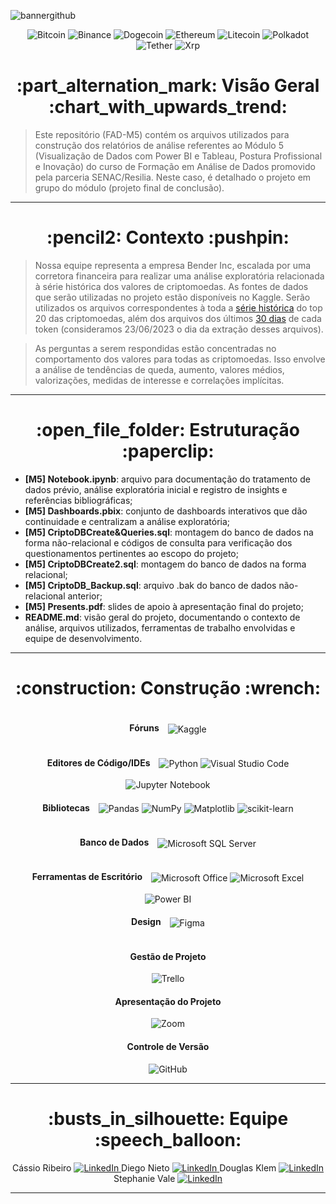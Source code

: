 ![bannergithub](https://github.com/CassioRibeiro/ProjetoFinal/assets/120439075/89aadd85-e874-4288-8009-5d2099cce9d9)

<p align="center">
  <img src="https://img.shields.io/badge/Bitcoin-000?style=for-the-badge&logo=bitcoin&logoColor=white" alt="Bitcoin">
  <img src="https://img.shields.io/badge/Binance-FCD535?style=for-the-badge&logo=binance&logoColor=white" alt="Binance">
  <img src="https://img.shields.io/badge/dogecoin-B59A30?style=for-the-badge&logo=dogecoin&logoColor=white" alt="Dogecoin">
  <img src="https://img.shields.io/badge/Ethereum-3C3C3D?style=for-the-badge&logo=Ethereum&logoColor=white" alt="Ethereum">
  <img src="https://img.shields.io/badge/Litecoin-A6A9AA?style=for-the-badge&logo=Litecoin&logoColor=white" alt="Litecoin">
  <img src="https://img.shields.io/badge/polkadot-E6007A?style=for-the-badge&logo=polkadot&logoColor=white" alt="Polkadot">
  <img src="https://img.shields.io/badge/tether-168363?style=for-the-badge&logo=tether&logoColor=white" alt="Tether">
  <img src="https://img.shields.io/badge/Xrp-black?style=for-the-badge&logo=xrp&logoColor=white" alt="Xrp">
</p>


<h1 align="center"> :part_alternation_mark: Visão Geral :chart_with_upwards_trend: </h1>

> Este repositório (FAD-M5) contém os arquivos utilizados para construção dos relatórios de análise referentes ao Módulo 5 (Visualização de Dados com Power BI e Tableau, Postura Profissional e Inovação) do curso de Formação em Análise de Dados promovido pela parceria SENAC/Resilia. Neste caso, é detalhado o projeto em grupo do módulo (projeto final de conclusão).
---
<h1 align="center"> :pencil2: Contexto :pushpin: </h1>

> Nossa equipe representa a empresa Bender Inc, escalada por uma corretora financeira para realizar uma análise exploratória relacionada à série histórica dos valores de criptomoedas. As fontes de dados que serão utilizadas no projeto estão disponíveis no Kaggle. Serão utilizados os arquivos correspondentes à toda a [série histórica](https://www.kaggle.com/datasets/klemdoug/top20coinmarketcapjune2023) do top 20 das criptomoedas, além dos arquivos dos últimos [30 dias](https://www.kaggle.com/datasets/klemdoug/top-20-crypto-last-30-days-june-2023-coinmarketcap) de cada token (consideramos 23/06/2023 o dia da extração desses arquivos).

> As perguntas a serem respondidas estão concentradas no comportamento dos valores para todas as criptomoedas. Isso envolve a análise de tendências de queda, aumento, valores médios, valorizações, medidas de interesse e correlações implícitas.

---
<h1 align="center"> :open_file_folder: Estruturação :paperclip: </h1>

* **[M5] Notebook.ipynb**: arquivo para documentação do tratamento de dados prévio, análise exploratória inicial e registro de insights e referências bibliográficas;
* **[M5] Dashboards.pbix**: conjunto de dashboards interativos que dão continuidade e centralizam a análise exploratória;
* **[M5] CriptoDBCreate&Queries.sql**: montagem do banco de dados na forma não-relacional e códigos de consulta para verificação dos questionamentos pertinentes ao escopo do projeto;
* **[M5] CriptoDBCreate2.sql**: montagem do banco de dados na forma relacional;
* **[M5] CriptoDB_Backup.sql**: arquivo .bak do banco de dados não-relacional anterior;
* **[M5] Presents.pdf**: slides de apoio à apresentação final do projeto;
* **README.md**: visão geral do projeto, documentando o contexto de análise, arquivos utilizados, ferramentas de trabalho envolvidas e equipe de desenvolvimento.

---

<h1 align="center"> :construction: Construção :wrench: </h1>

<div align="center">
  <h4 style="display: inline-block; margin-right: 10px;">Fóruns</h4>
  <img src="https://img.shields.io/badge/Kaggle-035a7d?style=for-the-badge&logo=kaggle&logoColor=white" alt="Kaggle" style="vertical-align: middle;">
</div>

<div align="center">
  <h4 style="display: inline-block; margin-right: 10px;">Editores de Código/IDEs</h4>
  <img src="https://img.shields.io/badge/python-3670A0?style=for-the-badge&logo=python&logoColor=ffdd54" alt="Python" style="vertical-align: middle;">
  <img src="https://img.shields.io/badge/Visual%20Studio%20Code-0078d7.svg?style=for-the-badge&logo=visual-studio-code&logoColor=white" alt="Visual Studio Code" style="vertical-align: middle;">
  <img src="https://img.shields.io/badge/jupyter-%23FA0F00.svg?style=for-the-badge&logo=jupyter&logoColor=white" alt="Jupyter Notebook" style="vertical-align: middle;">
</div>

<div align="center">
  <h4 style="display: inline-block; margin-right: 10px;">Bibliotecas</h4>
  <img src="https://img.shields.io/badge/pandas-%23150458.svg?style=for-the-badge&logo=pandas&logoColor=white" alt="Pandas" style="vertical-align: middle;">
  <img src="https://img.shields.io/badge/numpy-%23013243.svg?style=for-the-badge&logo=numpy&logoColor=white" alt="NumPy" style="vertical-align: middle;">
  <img src="https://img.shields.io/badge/Matplotlib-%23ffffff.svg?style=for-the-badge&logo=Matplotlib&logoColor=black" alt="Matplotlib" style="vertical-align: middle;">
  <img src="https://img.shields.io/badge/scikit--learn-%23F7931E.svg?style=for-the-badge&logo=scikit-learn&logoColor=white" alt="scikit-learn" style="vertical-align: middle;">
</div>

<div align="center">
  <h4 style="display: inline-block; margin-right: 10px;">Banco de Dados</h4>
  <img src="https://img.shields.io/badge/Microsoft%20SQL%20Server-CC2927?style=for-the-badge&logo=microsoft%20sql%20server&logoColor=white" alt="Microsoft SQL Server" style="vertical-align: middle;">
</div>

<div align="center">
  <h4 style="display: inline-block; margin-right: 10px;">Ferramentas de Escritório</h4>
  <img src="https://img.shields.io/badge/Microsoft_Office-D83B01?style=for-the-badge&logo=microsoft-office&logoColor=white" alt="Microsoft Office" style="vertical-align: middle;">
  <img src="https://img.shields.io/badge/Microsoft_Excel-217346?style=for-the-badge&logo=microsoft-excel&logoColor=white" alt="Microsoft Excel" style="vertical-align: middle;">
  <img src="https://img.shields.io/badge/power_bi-F2C811?style=for-the-badge&logo=powerbi&logoColor=black" alt="Power BI" style="vertical-align: middle;">
</div>

<div align="center">
  <h4 style="display: inline-block; margin-right: 10px;">Design</h4>
  <img src="https://img.shields.io/badge/figma-%23F24E1E.svg?style=for-the-badge&logo=figma&logoColor=white" alt="Figma" style="vertical-align: middle;">
</div>

<div align="center">
  <div>
    <h4>Gestão de Projeto</h4>
    <p align="center">
      <img src="https://img.shields.io/badge/Trello-%23026AA7.svg?style=for-the-badge&logo=Trello&logoColor=white" alt="Trello">
    </p>
  </div>
  <div>
    <h4>Apresentação do Projeto</h4>
    <p align="center">
      <img src="https://img.shields.io/badge/Zoom-2D8CFF?style=for-the-badge&logo=zoom&logoColor=white" alt="Zoom">
    </p>
  </div>
  <div>
    <h4>Controle de Versão</h4>
    <p align="center">
      <img src="https://img.shields.io/badge/github-%23121011.svg?style=for-the-badge&logo=github&logoColor=white" alt="GitHub">
    </p>
  </div>
</div>

---
<h1 align="center"> :busts_in_silhouette: Equipe :speech_balloon: </h1>

<div align="center">
  <div>
    <span>Cássio Ribeiro</span>
    <a href="https://www.linkedin.com/in/cassiocpr/">
      <img src="https://img.shields.io/badge/linkedin-%230077B5.svg?style=for-the-badge&logo=linkedin&logoColor=white" alt="LinkedIn">
    </a>
    <span>Diego Nieto</span>
    <a href="https://www.linkedin.com/in/diego-nieto-85749ab9/">
      <img src="https://img.shields.io/badge/linkedin-%230077B5.svg?style=for-the-badge&logo=linkedin&logoColor=white" alt="LinkedIn">
    </a>
    <span>Douglas Klem</span>
    <a href="https://www.linkedin.com/in/klemdoug/">
      <img src="https://img.shields.io/badge/linkedin-%230077B5.svg?style=for-the-badge&logo=linkedin&logoColor=white" alt="LinkedIn">
    </a>
    <span>Stephanie Vale</span>
    <a href="https://www.linkedin.com/in/stephanie-ferreira1/">
      <img src="https://img.shields.io/badge/linkedin-%230077B5.svg?style=for-the-badge&logo=linkedin&logoColor=white" alt="LinkedIn">
    </a>
  </div>
</div>


___

